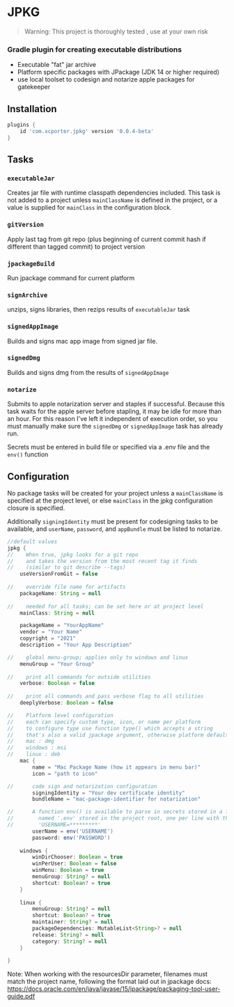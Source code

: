 # JPKG
> Warning: This project is thoroughly tested , use at your own risk

### Gradle plugin for creating executable distributions

- Executable "fat" jar archive
- Platform specific packages with JPackage (JDK 14 or higher required)
- use local toolset to codesign and notarize apple packages for gatekeeper

## Installation

```groovy
plugins {
    id 'com.xcporter.jpkg' version '0.0.4-beta'
}
```

## Tasks

### `executableJar`
Creates jar file with runtime classpath dependencies included.
This task is not added to a project unless `mainClassName` is defined in 
the project, or a value is supplied for `mainClass` in the configuration block. 

### `gitVersion`

Apply last tag from git repo (plus beginning of current commit hash if different than tagged commit) to project version

### `jpackageBuild`

Run jpackage command for current platform

### `signArchive`

unzips, signs libraries, then rezips results of `executableJar` task

### `signedAppImage`

Builds and signs mac app image from signed jar file. 

### `signedDmg`

Builds and signs dmg from the results of `signedAppImage`

### `notarize`

Submits to apple notarization server and staples if successful. Because this task waits 
for the apple server before stapling, it may be idle for more than an hour. For this reason 
I've left it independent of execution order, so you must manually make sure the `signedDmg` or 
`signedAppImage` task has already run. 

Secrets must be entered in build file or specified via a .env file and the `env()` function

## Configuration

No package tasks will be created for your project unless a `mainClassName` is specified 
at the project level, or else `mainClass` in the jpkg configuration closure is specified.

Additionally `signingIdentity` must be present for codesigning tasks to be available, and 
`userName`, `password`, and `appBundle` must be listed to notarize.

```groovy
//default values
jpkg {
//    When true, jpkg looks for a git repo
//    and takes the version from the most recent tag it finds
//    (similar to git describe --tags)
    useVersionFromGit = false
    
//    override file name for artifacts
    packageName: String = null
    
//    needed for all tasks; can be set here or at project level
    mainClass: String = null

    packageName = "YourAppName"
    vendor = "Your Name"
    copyright = "2021"
    description = "Your App Description"

//    global menu-group; applies only to windows and linux
    menuGroup = "Your Group"
    
//    print all commands for outside utilities
    verbose: Boolean = false
    
//    print all commands and pass verbose flag to all utilities
    deeplyVerbose: Boolean = false

//    Platform level configuration
//    each can specify custom type, icon, or name per platform
//    to configure type use function type() which accepts a string
//    that's also a valid jpackage argument, otherwise platform defaults are:
//    mac : dmg
//    windows : msi
//    linux : deb
    mac {
        name = "Mac Package Name (how it appears in menu bar)"
        icon = "path to icon"

//      code sign and notarization configuration
        signingIdentity = "Your dev certificate identity"
        bundleName = "mac-package-identifier for notarization"

//      A function env() is available to parse in secrets stored in a file
//        named '.env' stored in the project root, one per line with the form
//        'USERNAME=*********'
        userName = env('USERNAME')
        password: env('PASSWORD')
    
    windows {
        winDirChooser: Boolean = true
        winPerUser: Boolean = false
        winMenu: Boolean = true
        menuGroup: String? = null
        shortcut: Boolean? = true
    }
    
    linux {
        menuGroup: String? = null
        shortcut: Boolean? = true
        maintainer: String? = null
        packageDependencies: MutableList<String>? = null
        release: String? = null
        category: String? = null
    }
    
}
```

Note: When working with the resourcesDir parameter, filenames must match the project name,
following the format laid out in jpackage docs: https://docs.oracle.com/en/java/javase/15/jpackage/packaging-tool-user-guide.pdf
